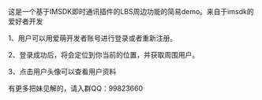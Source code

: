 这是一个基于IMSDK即时通讯插件的LBS周边功能的简易demo。来自于imsdk的爱好者开发

1、用户可以用爱萌开发者账号进行登录或者重新注册。

2、登录成功后，将会定位到你当前的位置，并获取周围用户。

3、点击用户头像可以查看用户资料

有更多把妹见解的，请入群QQ：99823660

